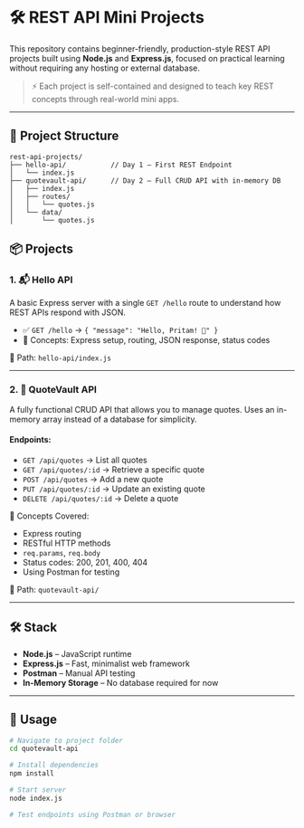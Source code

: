 # 🛠️ REST API Mini Projects

This repository contains beginner-friendly, production-style REST API projects built using **Node.js** and **Express.js**, focused on practical learning without requiring any hosting or external database.

> ⚡ Each project is self-contained and designed to teach key REST concepts through real-world mini apps.

---

## 📁 Project Structure

```
rest-api-projects/
├── hello-api/           // Day 1 – First REST Endpoint
│   └── index.js
├── quotevault-api/      // Day 2 – Full CRUD API with in-memory DB
│   ├── index.js
│   ├── routes/
│   │   └── quotes.js
│   └── data/
│       └── quotes.js
```

## 📦 Projects

### 1. 📬 Hello API

A basic Express server with a single `GET /hello` route to understand how REST APIs respond with JSON.

- ✅ `GET /hello` → `{ "message": "Hello, Pritam! 👋" }`
- 🎯 Concepts: Express setup, routing, JSON response, status codes

🔗 Path: `hello-api/index.js`

---

### 2. 🧠 QuoteVault API

A fully functional CRUD API that allows you to manage quotes. Uses an in-memory array instead of a database for simplicity.

#### Endpoints:

- `GET /api/quotes` → List all quotes
- `GET /api/quotes/:id` → Retrieve a specific quote
- `POST /api/quotes` → Add a new quote
- `PUT /api/quotes/:id` → Update an existing quote
- `DELETE /api/quotes/:id` → Delete a quote

🎯 Concepts Covered:

- Express routing
- RESTful HTTP methods
- `req.params`, `req.body`
- Status codes: 200, 201, 400, 404
- Using Postman for testing

🔗 Path: `quotevault-api/`

---

## 🛠️ Stack

- **Node.js** – JavaScript runtime
- **Express.js** – Fast, minimalist web framework
- **Postman** – Manual API testing
- **In-Memory Storage** – No database required for now

---

## 📌 Usage

```bash
# Navigate to project folder
cd quotevault-api

# Install dependencies
npm install

# Start server
node index.js

# Test endpoints using Postman or browser
```
